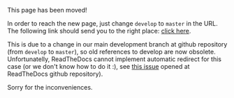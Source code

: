 This page has been moved!

In order to reach the new page, just change `develop` to `master` in the URL. The following link
should send you to the right place: [click here](http://fiware-orion.readthedocs.io/en/master/user/context_providers/index.html).

This is due to a change in our main development branch at github repository (from `develop` to `master`), so
old references to develop are now obsolete. Unfortunatelly, ReadTheDocs cannot implement automatic redirect
for this case (or we don't know how to do it :), see [this issue](https://github.com/rtfd/readthedocs.org/issues/2444)
opened at ReadTheDocs github repository).

Sorry for the inconveniences.
